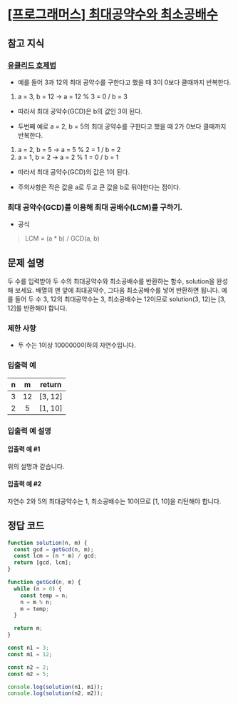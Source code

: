 # [\[프로그래머스\] 최대공약수와 최소공배수](https://programmers.co.kr/learn/courses/30/lessons/12940)

## 참고 지식

### [유클리드 호제법](https://namu.wiki/w/%EC%9C%A0%ED%81%B4%EB%A6%AC%EB%93%9C%20%ED%98%B8%EC%A0%9C%EB%B2%95)

-   예를 들어 3과 12의 최대 공약수를 구한다고 했을 때 3이 0보다 클때까지 반복한다.

1.  a = 3, b = 12 -> a = 12 % 3 = 0 / b = 3

-   따라서 최대 공약수(GCD)은 b의 값인 3이 된다.
    
-   두번째 예로 a = 2, b = 5의 최대 공약수를 구한다고 했을 때 2가 0보다 클때까지 반복한다.
    
1.  a = 2, b = 5 -> a = 5 % 2 = 1 / b = 2
2.  a = 1, b = 2 -> a = 2 % 1 = 0 / b = 1

-   따라서 최대 공약수(GCD)의 값은 1이 된다.
    
-   주의사항은 작은 값을 a로 두고 큰 값을 b로 둬야한다는 점이다.
    
### 최대 공약수(GCD)를 이용해 최대 공배수(LCM)를 구하기.

-   공식

> LCM = (a \* b) / GCD(a, b)

## 문제 설명

두 수를 입력받아 두 수의 최대공약수와 최소공배수를 반환하는 함수, solution을 완성해 보세요. 배열의 맨 앞에 최대공약수, 그다음 최소공배수를 넣어 반환하면 됩니다. 예를 들어 두 수 3, 12의 최대공약수는 3, 최소공배수는 12이므로 solution(3, 12)는 \[3, 12\]를 반환해야 합니다.

### 제한 사항

-   두 수는 1이상 1000000이하의 자연수입니다.

### 입출력 예

| n | m | return |
| :-: | :-: | :-: |
| 3 | 12 | \[3, 12\] |
| 2 | 5 | \[1, 10\] |

### 입출력 예 설명

#### 입출력 예 #1

위의 설명과 같습니다.

#### 입출력 예 #2

자연수 2와 5의 최대공약수는 1, 최소공배수는 10이므로 \[1, 10\]을 리턴해야 합니다.

## 정답 코드

```jsx
function solution(n, m) {
  const gcd = getGcd(n, m);
  const lcm = (n * m) / gcd;
  return [gcd, lcm];
}

function getGcd(n, m) {
  while (n > 0) {
    const temp = n;
    n = m % n;
    m = temp;
  }

  return m;
}

const n1 = 3;
const m1 = 12;

const n2 = 2;
const m2 = 5;

console.log(solution(n1, m1));
console.log(solution(n2, m2));

```

